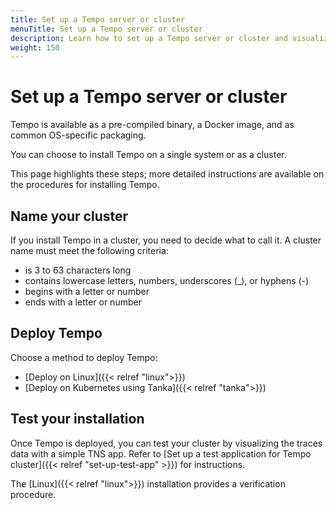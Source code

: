 ```yaml
---
title: Set up a Tempo server or cluster
menuTitle: Set up a Tempo server or cluster
description: Learn how to set up a Tempo server or cluster and visualize data
weight: 150
---
```


# Set up a Tempo server or cluster

Tempo is available as a pre-compiled binary, a Docker image, and as common OS-specific packaging.

You can choose to install Tempo on a single system or as a cluster.

This page highlights these steps; more detailed instructions are available on the procedures for installing Tempo.

## Name your cluster

If you install Tempo in a cluster, you need to decide what to call it.
A cluster name must meet the following criteria:

- is 3 to 63 characters long
- contains lowercase letters, numbers, underscores (_), or hyphens (-)
- begins with a letter or number
- ends with a letter or number

## Deploy Tempo

Choose a method to deploy Tempo:

- [Deploy on Linux]({{< relref "linux">}})
- [Deploy on Kubernetes using Tanka]({{< relref "tanka">}})

## Test your installation

Once Tempo is deployed, you can test your cluster by visualizing the traces data with a simple TNS app.
Refer to [Set up a test application for Tempo cluster]({{< relref "set-up-test-app" >}}) for instructions.

The [Linux]({{< relref "linux">}}) installation provides a verification procedure.
